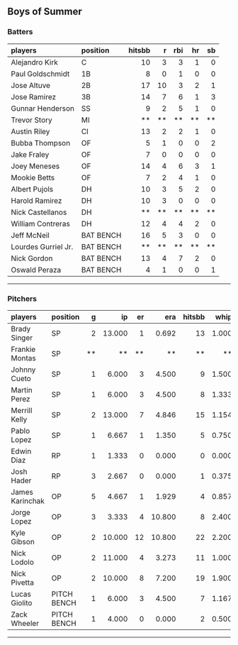 ## Boys of Summer

### Batters

 
|players             |position  | hitsbb|  r| rbi| hr| sb| 
|:-------------------|:---------|------:|--:|---:|--:|--:| 
|Alejandro Kirk      |C         |     10|  3|   3|  1|  0| 
|Paul Goldschmidt    |1B        |      8|  0|   1|  0|  0| 
|Jose Altuve         |2B        |     17| 10|   3|  2|  1| 
|Jose Ramirez        |3B        |     14|  7|   6|  1|  3| 
|Gunnar Henderson    |SS        |      9|  2|   5|  1|  0| 
|Trevor Story        |MI        |     **| **|  **| **| **| 
|Austin Riley        |CI        |     13|  2|   2|  1|  0| 
|Bubba Thompson      |OF        |      5|  1|   0|  0|  2| 
|Jake Fraley         |OF        |      7|  0|   0|  0|  0| 
|Joey Meneses        |OF        |     14|  4|   6|  3|  1| 
|Mookie Betts        |OF        |      7|  2|   4|  1|  0| 
|Albert Pujols       |DH        |     10|  3|   5|  2|  0| 
|Harold Ramirez      |DH        |     10|  3|   0|  0|  0| 
|Nick Castellanos    |DH        |     **| **|  **| **| **| 
|William Contreras   |DH        |     12|  4|   4|  2|  0| 
|Jeff McNeil         |BAT BENCH |     16|  5|   3|  0|  0| 
|Lourdes Gurriel Jr. |BAT BENCH |     **| **|  **| **| **| 
|Nick Gordon         |BAT BENCH |     13|  4|   7|  2|  0| 
|Oswald Peraza       |BAT BENCH |      4|  1|   0|  0|  1| 


* * *

### Pitchers

 
|players         |position    |  g|     ip| er|    era| hitsbb|  whip| so|  w| sv| 
|:---------------|:-----------|--:|------:|--:|------:|------:|-----:|--:|--:|--:| 
|Brady Singer    |SP          |  2| 13.000|  1|  0.692|     13| 1.000| 13|  2|  0| 
|Frankie Montas  |SP          | **|     **| **|     **|     **|    **| **| **| **| 
|Johnny Cueto    |SP          |  1|  6.000|  3|  4.500|      9| 1.500|  3|  0|  0| 
|Martin Perez    |SP          |  1|  6.000|  3|  4.500|      8| 1.333|  5|  0|  0| 
|Merrill Kelly   |SP          |  2| 13.000|  7|  4.846|     15| 1.154| 13|  1|  0| 
|Pablo Lopez     |SP          |  1|  6.667|  1|  1.350|      5| 0.750|  6|  0|  0| 
|Edwin Diaz      |RP          |  1|  1.333|  0|  0.000|      0| 0.000|  3|  0|  1| 
|Josh Hader      |RP          |  3|  2.667|  0|  0.000|      1| 0.375|  2|  0|  2| 
|James Karinchak |OP          |  5|  4.667|  1|  1.929|      4| 0.857|  6|  0|  0| 
|Jorge Lopez     |OP          |  3|  3.333|  4| 10.800|      8| 2.400|  3|  0|  0| 
|Kyle Gibson     |OP          |  2| 10.000| 12| 10.800|     22| 2.200| 12|  0|  0| 
|Nick Lodolo     |OP          |  2| 11.000|  4|  3.273|     11| 1.000| 13|  0|  0| 
|Nick Pivetta    |OP          |  2| 10.000|  8|  7.200|     19| 1.900| 15|  1|  0| 
|Lucas Giolito   |PITCH BENCH |  1|  6.000|  3|  4.500|      7| 1.167|  9|  0|  0| 
|Zack Wheeler    |PITCH BENCH |  1|  4.000|  0|  0.000|      2| 0.500|  3|  0|  0| 


* * *


